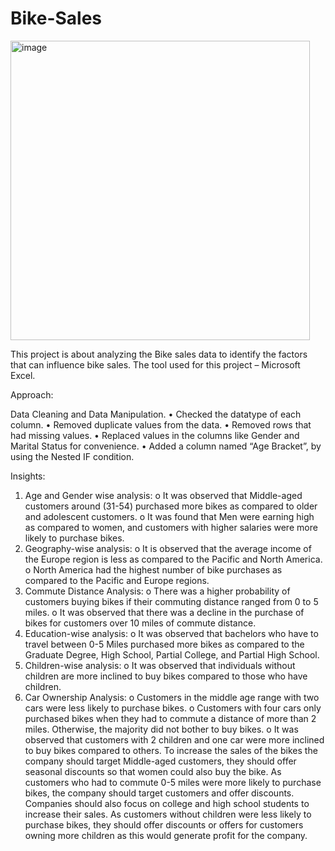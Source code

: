 # Bike-Sales

<img width="479" alt="image" src="https://user-images.githubusercontent.com/130078090/235214912-7ea276eb-4b0f-47d8-9f1a-40e4586a4644.png">

This project is about analyzing the Bike sales data to identify the factors that can influence bike sales.
The tool used for this project – Microsoft Excel.

Approach:

Data Cleaning and Data Manipulation.
•	Checked the datatype of each column.
•	Removed duplicate values from the data.
•	Removed rows that had missing values.
•	Replaced values in the columns like Gender and Marital Status for convenience.
•	Added a column named “Age Bracket”, by using the Nested IF condition.

Insights:
1.	Age and Gender wise analysis:
o	It was observed that Middle-aged customers around (31-54) purchased more bikes as compared to older and adolescent customers.
o	It was found that Men were earning high as compared to women, and customers with higher salaries were more likely to purchase bikes.
2.	Geography-wise analysis:
o	It is observed that the average income of the Europe region is less as compared to the Pacific and North America.
o	North America had the highest number of bike purchases as compared to the Pacific and Europe regions.
3.	Commute Distance Analysis:
o	There was a higher probability of customers buying bikes if their commuting distance ranged from 0 to 5 miles.
o	It was observed that there was a decline in the purchase of bikes for customers over 10 miles of commute distance.
4.	Education-wise analysis:
o	It was observed that bachelors who have to travel between 0-5 Miles purchased more bikes as compared to the Graduate Degree, High School, Partial College, and Partial High School.
5.	Children-wise analysis:
o	It was observed that individuals without children are more inclined to buy bikes compared to those who have children.
6.	Car Ownership Analysis:
o	Customers in the middle age range with two cars were less likely to purchase bikes.
o	Customers with four cars only purchased bikes when they had to commute a distance of more than 2 miles. Otherwise, the majority did not bother to buy bikes.
o	It was observed that customers with 2 children and one car were more inclined to buy bikes compared to others.
To increase the sales of the bikes the company should target Middle-aged customers, they should offer seasonal discounts so that women could also buy the bike. As customers who had to commute 0-5 miles were more likely to purchase bikes, the company should target customers and offer discounts.
Companies should also focus on college and high school students to increase their sales. As customers without children were less likely to purchase bikes, they should offer discounts or offers for customers owning more children as this would generate profit for the company.
